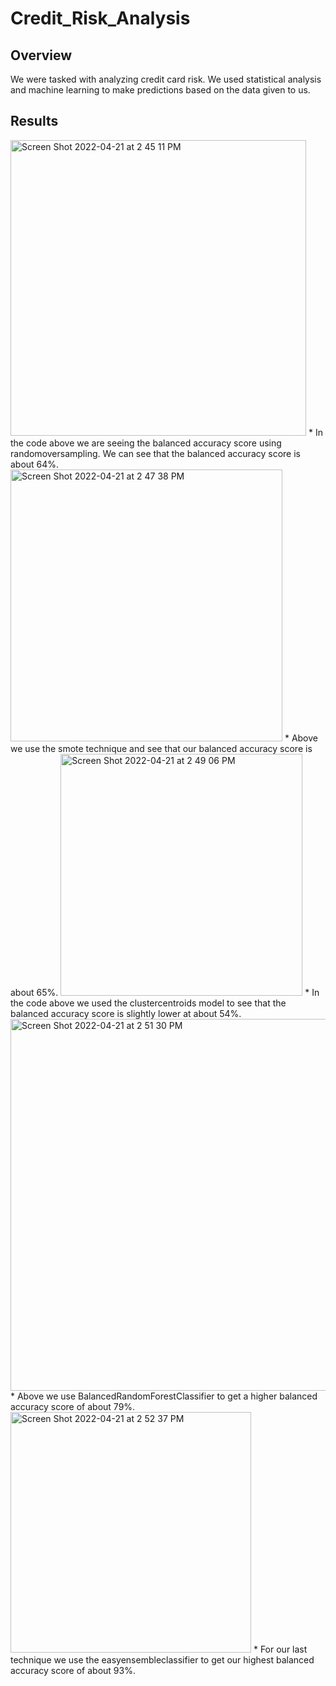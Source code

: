 # Credit_Risk_Analysis
## Overview
We were tasked with analyzing credit card risk. We used statistical analysis and machine learning to make predictions based on the data given to us. 

## Results
<img width="473" alt="Screen Shot 2022-04-21 at 2 45 11 PM" src="https://user-images.githubusercontent.com/95194554/164540706-410792fc-eea3-4217-9693-15208764126a.png">
* In the code above we are seeing the balanced accuracy score using randomoversampling. We can see that the balanced accuracy score is about 64%.

<img width="435" alt="Screen Shot 2022-04-21 at 2 47 38 PM" src="https://user-images.githubusercontent.com/95194554/164541092-4c0a0ca1-a8d5-47a7-beed-938aa3a0856f.png">
* Above we use the smote technique and see that our balanced accuracy score is about 65%.

<img width="387" alt="Screen Shot 2022-04-21 at 2 49 06 PM" src="https://user-images.githubusercontent.com/95194554/164541283-9505de3a-6bb4-42f7-8b30-2ba43b62e22f.png">
* In the code above we used the clustercentroids model to see that the balanced accuracy score is slightly lower at about 54%.

<img width="595" alt="Screen Shot 2022-04-21 at 2 51 30 PM" src="https://user-images.githubusercontent.com/95194554/164541647-f39c022f-bb2b-4a16-912f-f5eb82b3e8e4.png">
* Above we use BalancedRandomForestClassifier to get a higher balanced accuracy score of about 79%.

<img width="385" alt="Screen Shot 2022-04-21 at 2 52 37 PM" src="https://user-images.githubusercontent.com/95194554/164541819-2da56c78-6c83-47f0-843f-850aaabde104.png">
* For our last technique we use the easyensembleclassifier to get our highest balanced accuracy score of about 93%.
